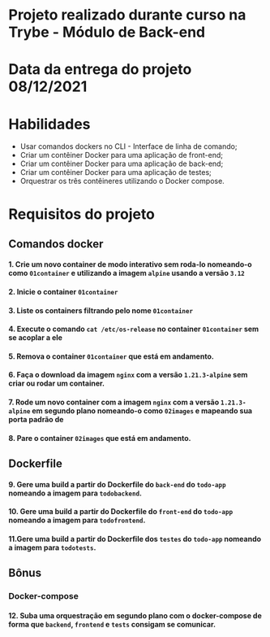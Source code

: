 # Projeto realizado durante curso na Trybe - Módulo de Back-end
# Data da entrega do projeto 08/12/2021

# Habilidades
  * Usar comandos dockers no CLI - Interface de linha de comando;
  * Criar um contêiner Docker para uma aplicação de front-end;
  * Criar um contêiner Docker para uma aplicação de back-end;
  * Criar um contêiner Docker para uma aplicação de testes;
  * Orquestrar os três contêineres utilizando o Docker compose.

# Requisitos do projeto


## Comandos docker

#### 1. Crie um novo container de modo interativo sem roda-lo nomeando-o como `01container` e utilizando a imagem `alpine` usando a versão `3.12`

#### 2. Inicie o container `01container`

#### 3. Liste os containers filtrando pelo nome `01container`

#### 4. Execute o comando `cat /etc/os-release` no container `01container` sem se acoplar a ele

#### 5. Remova o container `01container` que está em andamento.

#### 6. Faça o download da imagem `nginx` com a versão `1.21.3-alpine` sem criar ou rodar um container.

#### 7. Rode um novo container com a imagem  `nginx` com a versão `1.21.3-alpine` em segundo plano nomeando-o como `02images` e mapeando sua porta padrão de 

#### 8. Pare o container `02images` que está em andamento.

## Dockerfile

#### 9. Gere uma build a partir do Dockerfile do `back-end` do `todo-app` nomeando a imagem para `todobackend`.

#### 10. Gere uma build a partir do Dockerfile do `front-end` do `todo-app` nomeando a imagem para `todofrontend`.

#### 11.Gere uma build a partir do Dockerfile dos `testes` do `todo-app` nomeando a imagem para `todotests`.

## Bônus

### Docker-compose

#### 12. Suba uma orquestração em segundo plano com o docker-compose de forma que `backend`, `frontend` e `tests` consigam se comunicar.
